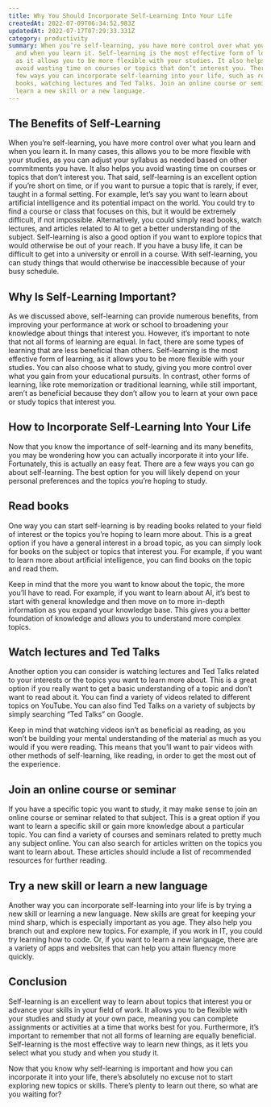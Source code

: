 ```yaml
---
title: Why You Should Incorporate Self-Learning Into Your Life
createdAt: 2022-07-09T06:34:52.983Z
updatedAt: 2022-07-17T07:29:33.331Z
category: productivity
summary: When you’re self-learning, you have more control over what you learn
  and when you learn it. Self-learning is the most effective form of learning,
  as it allows you to be more flexible with your studies. It also helps you
  avoid wasting time on courses or topics that don’t interest you. There are a
  few ways you can incorporate self-learning into your life, such as reading
  books, watching lectures and Ted Talks. Join an online course or seminar, or
  learn a new skill or a new language.
---
```


## The Benefits of Self-Learning

When you’re self-learning, you have more control over what you learn and when you learn it. In many cases, this allows you to be more flexible with your studies, as you can adjust your syllabus as needed based on other commitments you have. It also helps you avoid wasting time on courses or topics that don’t interest you.
That said, self-learning is an excellent option if you’re short on time, or if you want to pursue a topic that is rarely, if ever, taught in a formal setting. For example, let’s say you want to learn about artificial intelligence and its potential impact on the world. You could try to find a course or class that focuses on this, but it would be extremely difficult, if not impossible. Alternatively, you could simply read books, watch lectures, and articles related to AI to get a better understanding of the subject.
 Self-learning is also a good option if you want to explore topics that would otherwise be out of your reach. If you have a busy life, it can be difficult to get into a university or enroll in a course. With self-learning, you can study things that would otherwise be inaccessible because of your busy schedule.

## Why Is Self-Learning Important?

As we discussed above, self-learning can provide numerous benefits, from improving your performance at work or school to broadening your knowledge about things that interest you.
However, it’s important to note that not all forms of learning are equal. In fact, there are some types of learning that are less beneficial than others.
Self-learning is the most effective form of learning, as it allows you to be more flexible with your studies. You can also choose what to study, giving you more control over what you gain from your educational pursuits.
In contrast, other forms of learning, like rote memorization or traditional learning, while still important, aren’t as beneficial because they don’t allow you to learn at your own pace or study topics that interest you.

## How to Incorporate Self-Learning Into Your Life

Now that you know the importance of self-learning and its many benefits, you may be wondering how you can actually incorporate it into your life. Fortunately, this is actually an easy feat.
There are a few ways you can go about self-learning. The best option for you will likely depend on your personal preferences and the topics you’re hoping to study.

## Read books

One way you can start self-learning is by reading books related to your field of interest or the topics you’re hoping to learn more about. This is a great option if you have a general interest in a broad topic, as you can simply look for books on the subject or topics that interest you.
For example, if you want to learn more about artificial intelligence, you can find books on the topic and read them.

Keep in mind that the more you want to know about the topic, the more you’ll have to read. For example, if you want to learn about AI, it’s best to start with general knowledge and then move on to more in-depth information as you expand your knowledge base. This gives you a better foundation of knowledge and allows you to understand more complex topics.

## Watch lectures and Ted Talks

Another option you can consider is watching lectures and Ted Talks related to your interests or the topics you want to learn more about. This is a great option if you really want to get a basic understanding of a topic and don’t want to read about it.
You can find a variety of videos related to different topics on YouTube. You can also find Ted Talks on a variety of subjects by simply searching “Ted Talks” on Google.

Keep in mind that watching videos isn’t as beneficial as reading, as you won’t be building your mental understanding of the material as much as you would if you were reading. This means that you’ll want to pair videos with other methods of self-learning, like reading, in order to get the most out of the experience.

## Join an online course or seminar

If you have a specific topic you want to study, it may make sense to join an online course or seminar related to that subject. This is a great option if you want to learn a specific skill or gain more knowledge about a particular topic. You can find a variety of courses and seminars related to pretty much any subject online.
You can also search for articles written on the topics you want to learn about. These articles should include a list of recommended resources for further reading.

## Try a new skill or learn a new language

Another way you can incorporate self-learning into your life is by trying a new skill or learning a new language. New skills are great for keeping your mind sharp, which is especially important as you age. They also help you branch out and explore new topics.
For example, if you work in IT, you could try learning how to code. Or, if you want to learn a new language, there are a variety of apps and websites that can help you attain fluency more quickly.

## Conclusion

Self-learning is an excellent way to learn about topics that interest you or advance your skills in your field of work. It allows you to be flexible with your studies and study at your own pace, meaning you can complete assignments or activities at a time that works best for you.
Furthermore, it’s important to remember that not all forms of learning are equally beneficial. Self-learning is the most effective way to learn new things, as it lets you select what you study and when you study it.

Now that you know why self-learning is important and how you can incorporate it into your life, there’s absolutely no excuse not to start exploring new topics or skills. 
There’s plenty to learn out there, so what are you waiting for?
